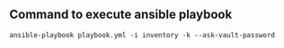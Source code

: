 ## Command to execute ansible playbook 
```shell
ansible-playbook playbook.yml -i inventory -k --ask-vault-password
```